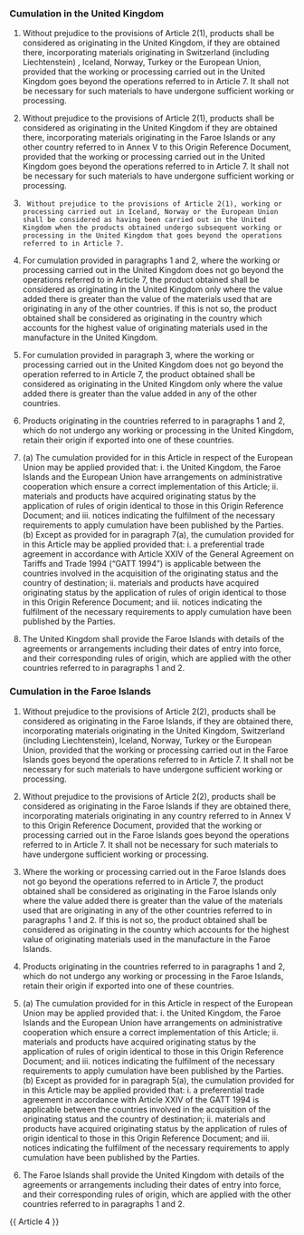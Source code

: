 ### Cumulation in the United Kingdom


1.	Without prejudice to the provisions of Article 2(1), products shall be considered as originating in the United Kingdom, if they are obtained there, incorporating materials originating in Switzerland (including Liechtenstein) , Iceland, Norway, Turkey or the European Union, provided that the working or processing carried out in the United Kingdom goes beyond the operations referred to in Article 7. It shall not be necessary for such materials to have undergone sufficient working or processing.

2.	Without prejudice to the provisions of Article 2(1), products shall be considered as originating in the United Kingdom if they are obtained there, incorporating materials originating in the Faroe Islands or any other country referred to in Annex V to this Origin Reference Document, provided that the working or processing carried out in the United Kingdom goes beyond the operations referred to in Article 7. It shall not be necessary for such materials to have undergone sufficient working or processing.

3.	 	Without prejudice to the provisions of Article 2(1), working or processing carried out in Iceland, Norway or the European Union shall be considered as having been carried out in the United Kingdom when the products obtained undergo subsequent working or processing in the United Kingdom that goes beyond the operations referred to in Article 7.

4.	For cumulation provided in paragraphs 1 and 2, where the working or processing carried out in the United Kingdom does not go beyond the operations referred to in Article 7, the product obtained shall be considered as originating in the United Kingdom only where the value added there is greater than the value of the materials used that are originating in any of the other countries. If this is not so, the product obtained shall be considered as originating in the country which accounts for the highest value of originating materials used in the manufacture in the United Kingdom.

5.	For cumulation provided in paragraph 3, where the working or processing carried out in the United Kingdom does not go beyond the operation referred to in Article 7, the product obtained shall be considered as originating in the United Kingdom only where the value added there is greater than the value added in any of the other countries. 

6.	Products originating in the countries referred to in paragraphs 1 and 2, which do not undergo any working or processing in the United Kingdom, retain their origin if exported into one of these countries.

7.	(a) The cumulation provided for in this Article in respect of the European Union may be applied provided that:
i.	the United Kingdom, the Faroe Islands and the European Union have arrangements on administrative cooperation which ensure a correct implementation of this Article;
ii.	materials and products have acquired originating status by the application of rules of origin identical to those in this Origin Reference Document; and
iii.	notices indicating the fulfilment of the necessary requirements to apply cumulation have been published by the Parties.
(b) Except as provided for in paragraph 7(a), the cumulation provided for in this Article may be applied provided that:
i.	a preferential trade agreement in accordance with Article XXIV of the General Agreement on Tariffs and Trade 1994 (“GATT 1994”) is applicable between the countries involved in the acquisition of the originating status and the country of destination;
ii.	materials and products have acquired originating status by the application of rules of origin identical to those in this Origin Reference Document; and
iii.	notices indicating the fulfilment of the necessary requirements to apply cumulation have been published by the Parties.

8. 	The United Kingdom shall provide the Faroe Islands with details of the agreements or arrangements including their dates of entry into force, and their corresponding rules of origin, which are applied with the other countries referred to in paragraphs 1 and 2.


### Cumulation in the Faroe Islands

1.	Without prejudice to the provisions of Article 2(2), products shall be considered as originating in the Faroe Islands, if they are obtained there, incorporating materials originating in the United Kingdom, Switzerland (including Liechtenstein), Iceland, Norway, Turkey or the European Union, provided that the working or processing carried out in the Faroe Islands goes beyond the operations referred to in Article 7. It shall not be necessary for such materials to have undergone sufficient working or processing.

2.	Without prejudice to the provisions of Article 2(2), products shall be considered as originating in the Faroe Islands if they are obtained there, incorporating materials originating in any country referred to in Annex V to this Origin Reference Document, provided that the working or processing carried out in the Faroe Islands goes beyond the operations referred to in Article 7. It shall not be necessary for such materials to have undergone sufficient working or processing.

3.	Where the working or processing carried out in the Faroe Islands does not go beyond the operations referred to in Article 7, the product obtained shall be considered as originating in the Faroe Islands only where the value added there is greater than the value of the materials used that are originating in any of the other countries referred to in paragraphs 1 and 2. If this is not so, the product obtained shall be considered as originating in the country which accounts for the highest value of originating materials used in the manufacture in the Faroe Islands.

4.	Products originating in the countries referred to in paragraphs 1 and 2, which do not undergo any working or processing in the Faroe Islands, retain their origin if exported into one of these countries.

5.	(a) The cumulation provided for in this Article in respect of the European Union may be applied provided that:
i.	the United Kingdom, the Faroe Islands and the European Union have arrangements on administrative cooperation which ensure a correct implementation of this Article;
ii.	materials and products have acquired originating status by the application of rules of origin identical to those in this Origin Reference Document; and
iii.	notices indicating the fulfilment of the necessary requirements to apply cumulation have been published by the Parties.
(b) Except as provided for in paragraph 5(a), the cumulation provided for in this Article may be applied provided that:
i.	a preferential trade agreement in accordance with Article XXIV of the GATT 1994 is applicable between the countries involved in the acquisition of the originating status and the country of destination;
ii.	materials and products have acquired originating status by the application of rules of origin identical to those in this Origin Reference Document; and
iii.	notices indicating the fulfilment of the necessary requirements to apply cumulation have been published by the Parties.

6.	The Faroe Islands shall provide the United Kingdom with details of the agreements or arrangements including their dates of entry into force, and their corresponding rules of origin, which are applied with the other countries referred to in paragraphs 1 and 2.

{{ Article 4 }}
